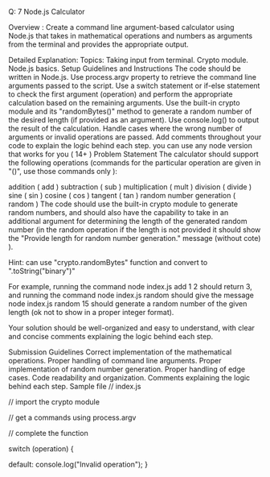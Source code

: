 Q: 7
Node.js Calculator

Overview :
Create a command line argument-based calculator using Node.js that takes in mathematical operations and numbers as arguments from the terminal and provides the appropriate output.

Detailed Explanation:
Topics:
Taking input from terminal.
Crypto module.
Node.js basics.
Setup Guidelines and Instructions
The code should be written in Node.js.
Use process.argv property to retrieve the command line arguments passed to the script.
Use a switch statement or if-else statement to check the first argument (operation) and perform the appropriate calculation based on the remaining arguments.
Use the built-in crypto module and its "randomBytes()" method to generate a random number of the desired length (if provided as an argument).
Use console.log() to output the result of the calculation.
Handle cases where the wrong number of arguments or invalid operations are passed.
Add comments throughout your code to explain the logic behind each step.
you can use any node version that works for you ( 14+ )
Problem Statement
The calculator should support the following operations (commands for the particular operation are given in "()", use those commands only ):

addition ( add )
subtraction ( sub )
multiplication ( mult )
division ( divide )
sine ( sin )
cosine ( cos )
tangent ( tan )
random number generation ( random )
The code should use the built-in crypto module to generate random numbers, and should also have the capability to take in an additional argument for determining the length of the generated random number (in the random operation if the length is not provided it should show the "Provide length for random number generation." message (without cote) ).

Hint: can use "crypto.randomBytes" function and convert to ".toString("binary")"

For example, running the command node index.js add 1 2 should return 3, and running the command node index.js random should give the message node index.js random 15 should generate a random number of the given length (ok not to show in a proper integer format).

Your solution should be well-organized and easy to understand, with clear and concise comments explaining the logic behind each step.

Submission Guidelines
Correct implementation of the mathematical operations.
Proper handling of command line arguments.
Proper implementation of random number generation.
Proper handling of edge cases.
Code readability and organization.
Comments explaining the logic behind each step.
Sample file
// index.js

//  import the crypto module



//  get a commands using process.argv


// complete the  function



switch (operation) {
  
  default:
    console.log("Invalid operation");
}